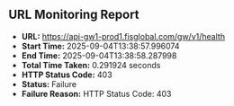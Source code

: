 ## URL Monitoring Report

- **URL:** https://api-gw1-prod1.fisglobal.com/gw/v1/health
- **Start Time:** 2025-09-04T13:38:57.996074
- **End Time:** 2025-09-04T13:38:58.287998
- **Total Time Taken:** 0.291924 seconds
- **HTTP Status Code:** 403
- **Status:** Failure
- **Failure Reason:** HTTP Status Code: 403
